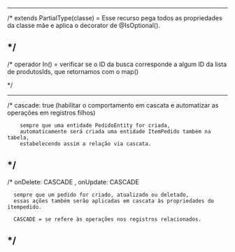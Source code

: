   ---------------
  /*
    extends PartialType(classe) = Esse recurso pega todos as propriedades da classe mãe e aplica o decorator de @IsOptional().
    
    
  */ 
  ---------------
  /*
    operador In() = verificar se o ID da busca corresponde a algum ID da lista de produtosIds, que retornamos com o map()
    
  */  
  
  ---------------
  /* 
        cascade: true (habilitar o comportamento em cascata e automatizar as operações em registros filhos)

        sempre que uma entidade PedidoEntity for criada,
        automaticamente será criada uma entidade ItemPedido também na tabela,
        estabelecendo assim a relação via cascata. 
  */
 ---------------
  /* 
      onDelete: CASCADE , onUpdate: CASCADE
     
      sempre que um pedido for criado, atualizado ou deletado,
      essas ações também serão aplicadas em cascata às propriedades do itempedido.

      CASCADE = se refere às operações nos registros relacionados.
  */
 ---------------